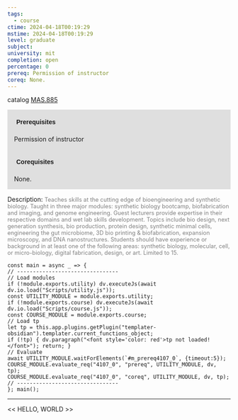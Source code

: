 ```yaml
---
tags:
  - course
ctime: 2024-04-18T00:19:29
mstime: 2024-04-18T00:19:29
level: graduate
subject: 
university: mit
completion: open
percentage: 0
prereq: Permission of instructor
coreq: None.
---
```


catalog [MAS.885](http://student.mit.edu/catalog/mMASa.html#MAS.885)

<span style="display: block; padding: 15px; background-color: rgb(100, 100, 100, 0.2);"><font id="m_prereq4107_0" style="display: block; font-family: Arial, sans-serif; font-weight: bold; padding: 5px">Prerequisites</font><br><span id="prereq4107_0">Permission of instructor</span></span>
<span style="display: block; padding: 15px; background-color: rgb(100, 100, 100, 0.2);"><font id="m_coreq4107_0" style="display: block; font-family: Arial, sans-serif; font-weight: bold; padding: 5px">Corequisites</font><br><span id="coreq4107_0">None.</span></span>

<font style="">Description:</font>
<font style="color: grey; font-size: 0.8rem;">Teaches skills at the cutting edge of bioengineering and synthetic biology. Taught in three major modules: synthetic biology bootcamp, biofabrication and imaging, and genome engineering. Guest lecturers provide expertise in their respective domains and wet lab skills development. Topics include bio design, next generation synthesis, bio production, protein design, synthetic minimal cells, engineering the gut microbiome, 3D bio printing &amp; biofabrication, expansion microscopy, and DNA nanostructures. Students should have experience or background in at least one of the following areas: synthetic biology, molecular, cell, or micro-biology, digital fabrication, design, or art. Limited to 15.</font>

```dataviewjs
const main = async _ => {
// --------------------------------
// Load modules
if (!module.exports.utility) dv.executeJs(await dv.io.load("Scripts/utility.js"));
const UTILITY_MODULE = module.exports.utility;
if (!module.exports.course) dv.executeJs(await dv.io.load("Scripts/course.js"));
const COURSE_MODULE = module.exports.course;
// Load tp
let tp = this.app.plugins.getPlugin("templater-obsidian").templater.current_functions_object;
if (!tp) { dv.paragraph("<font style='color: red'>tp not loaded!</font>"); return; }
// Evaluate
await UTILITY_MODULE.waitForElements(`#m_prereq4107_0`, {timeout:5});
COURSE_MODULE.evaluate_req("4107_0", "prereq", UTILITY_MODULE, dv, tp);
COURSE_MODULE.evaluate_req("4107_0", "coreq", UTILITY_MODULE, dv, tp);
// --------------------------------
}; main();
```

---

<< HELLO, WORLD >>
